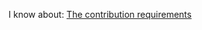 I know about: [The contribution requirements](https://github.com/wikilabs/policy-test/blob/master/CONTRIBUTING.md)

